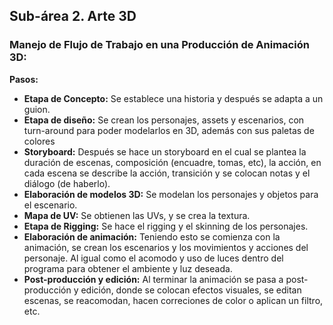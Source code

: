 ## Sub-área 2. Arte 3D ##

### Manejo de Flujo de Trabajo en una Producción de Animación 3D: ###
**Pasos:**
* **Etapa de Concepto:** Se establece una historia y después se adapta a un guion.
* **Etapa de diseño:** Se crean los personajes, assets y escenarios, con turn-around para poder modelarlos en 3D, además con sus paletas de colores
* **Storyboard:**  Después se hace un storyboard en el cual se plantea la duración de escenas, composición (encuadre, tomas, etc), la acción, en cada escena se describe la acción, transición y se colocan notas y el diálogo (de haberlo).
* **Elaboración de modelos 3D:** Se modelan los personajes y objetos para el escenario.
* **Mapa de UV:** Se obtienen las UVs, y se crea la textura. 
* **Etapa de Rigging:** Se hace el rigging y el skinning de los personajes. 
* **Elaboración de animación:** Teniendo esto se comienza con la animación, se crean los escenarios y los movimientos y acciones del personaje. Al igual como el acomodo y uso de luces dentro del programa para obtener el ambiente y luz deseada.
* **Post-producción y edición:** Al terminar la animación se pasa a post-producción y edición, donde se colocan efectos visuales, se editan escenas, se reacomodan, hacen correciones de color o aplican un filtro, etc.
